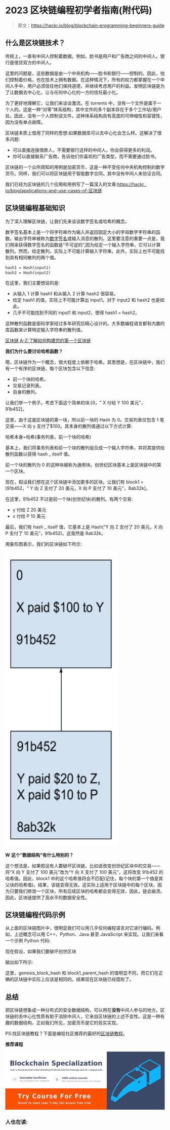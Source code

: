 # 2023 区块链编程初学者指南(附代码)

> 原文：<https://hackr.io/blog/blockchain-programming-beginners-guide>

## **什么是区块链技术？**

传统上，一直有中间人控制着数据。例如，脸书是用户和广告商之间的中间人。银行是借贷双方的中间人。

这里的问题是，这些数据是由一个中央机构——脸书和银行——控制的。因此，他们控制着价格，也在技术上拥有数据。在这种情况下，所有的权力都掌握在一个中间人手中，用户必须信任他们保持道德，并继续考虑用户的利益。发明区块链是为了让数据去中心化，让与任何中心化的一方的信任最小化。

为了更好地理解它，让我们来谈谈激流。在 torrents 中，没有一个文件是属于一个人的。这是一种“对等”体系结构，其中文件的多个副本存在于多个工作站/用户处。因此，没有一个人控制该文件。这种体系结构具有高度的可伸缩性和容错性，因为没有单点故障。

区块链本质上借用了同样的思想:如果数据库可以去中心化会怎么样。这解决了很多问题:

*   可以直接连接借款人，不需要银行这样的中间人。你会获得更多的利润。
*   你可以直接联系广告商，告诉他们你喜欢的广告类型，而不需要通过脸书。

区块链的一个众所周知的用例是加密货币，这是一种不受任何中央机构控制的数字货币。同样，我们可以将区块链用于智能数字合同，其中没有中间人来验证合同。

我们已经为区块链的几个应用和用例写了一篇深入的文章:[https://hackr . io/blog/applications-and-use-cases-of-区块链](https://hackr.io/blog/applications-and-use-cases-of-blockchains)

## **区块链编程基础知识**

为了深入理解区块链，让我们先来谈谈数字签名或哈希的概念。

数字签名基本上是一个将字符串作为输入并返回固定大小的字母数字字符串的函数。输出字符串被称为[数字签名](https://bisontrails.co/digital-signatures/)或输入消息的散列。这里要注意的重要一点是，我们用来获得数字签名的函数是“不可逆的”,因为给定一个输入字符串，它可以计算散列。然而，给定散列，实际上不可能计算输入字符串。此外，实际上也不可能找到具有相同散列的两个值。

```
hash1 = Hash(input1)
hash2 = Hash(input2)
```

在这里，我们主要想说的是:

*   从输入 1 计算 hash1 和从输入 2 计算 hash2 很容易。
*   给定 hash1 的值，实际上不可能计算出 input1。对于 input2 和 hash2 也是如此。
*   几乎不可能找到不同的 input1 和 input2，使得 hash1 = hash2。

这种散列函数是密码学家经过多年研究后精心设计的。大多数编程语言都有内置的库函数来计算特定输入字符串的散列值。

[区块链 A-Z:了解如何构建您的第一个区块链](https://click.linksynergy.com/fs-bin/click?id=jU79Zysihs4&offerid=1045023.20080&type=3&subid=0)

**我们为什么要讨论哈希函数？**

嗯，区块链作为一个概念，很大程度上依赖于哈希。其思想是，在区块链中，我们有一个有序的区块链，每个区块包含以下信息:

*   前一个块的哈希。
*   交易记录列表。
*   自身的散列。

让我们举一个例子。考虑下面这个简单的块:[0，" X 付给 Y 100 美元"，91b452]。

这里，由于这是区块链的第一块，所以前一块的 Hash 为 0。交易列表仅包含 1 笔交易——X 向 y 支付了$100。其本身的散列值通过以下方式计算:

哈希本身=哈希(事务列表，前一个块的哈希)

基本上，我们将事务列表和前一个块的散列组合成一个输入字符串，并将其提供给散列函数以获得 hash _ itself 值。

前一个块的散列为 0 的这种块被称为通用块。创世纪区块基本上是区块链中的第一个区块。

现在，假设我们想在这个区块链中添加更多的区块。让我们有 block1 = [91b452，" Y 向 Z 支付了 20 美元，X 向 P 支付了 10 美元"，8ab32k]。

在这里，91b452 不过是前一个块(创世纪块)的散列。有两个交易:

*   y 付给 Z 20 美元
*   x 付给 P 10 美元

最后，我们有 hash _ itself 值，它基本上是 Hash(“Y 向 Z 支付了 20 美元，X 向 P 支付了 10 美元”，91b452)。这竟然是 8ab32k。

用象形图表示，我们的区块链如下所示:

![](img/24d2eda01230dead1a8879bbac806858.png)

**W** **这个“数据结构”有什么特别的？**

这个想法是，如果假设有人要破坏区块链，比如说改变创世纪区块中的交易——将“X 向 Y 支付了 100 美元”改为“Y 向 X 支付了 100 美元”，这将改变 91b452 的哈希值。因此，block1 中的这个哈希值将会不匹配(记住，每个块的第一个值是其父块的哈希值)。结果，该链变得无效。这实际上适用于区块链中的每个区块，因为只要我们修改一个区块，所有后续区块的哈希都会变得无效，因此，链会崩溃。因此，区块链提供了高水平的数据安全性。

## **区块链编程代码示例**

从上面的区块链图片中，很明显我们可以用几乎任何编程语言对它进行编码。例如，上述概念可以用 C++、Python、Java 甚至 JavaScript 来实现。让我们来看一个示例 Python 代码:

现在假设，如果我们要破坏创世区块

输出如下所示:

这里，genesis_block_hash 和 block1_parent_hash 的值明显不同，而它们在正确的区块链中实际上应该是相同的。结果现在区块链已经腐败了。

## **总结**

把区块链想象成一种分布式的安全数据结构，可以用在**没有**中间人参与的地方。区块链的去中心化性质有助于消除中间人，它来自区块链的上述不变性。这是一种有趣的数据结构，正如我们所见，加密货币是它的现实实现。

PS:找区块链教程？下面是编程社区推荐的最好的[区块链教程](https://hackr.io/tutorials/learn-blockchain-programming?ref=blog)。

**推荐课程**

[![](img/a31d58825c25c35ac1b577e48816b353.png)](https://imp.i384100.net/c/2890636/1242836/14726?prodsku=spzn%3AokkMhcTiEemTMg57eQs_yg&u=https%3A%2F%2Fwww.coursera.org%2Fspecializations%2Fuci-blockchain&intsrc=PUI2_9419)

### **人也在读:**